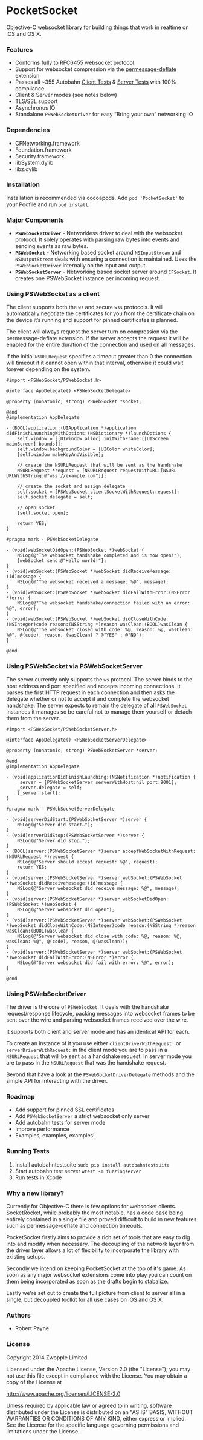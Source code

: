 PocketSocket
============

Objective-C websocket library for building things that work in realtime on iOS and OS X.

### Features

* Conforms fully to [RFC6455](http://tools.ietf.org/html/rfc6455) websocket protocol
* Support for websocket compression via the [permessage-deflate](http://tools.ietf.org/html/draft-ietf-hybi-permessage-compression-17) extension
* Passes all ~355 Autobahn [Client Tests](http://zwopple.github.io/PocketSocket/results/client/) & [Server Tests](http://zwopple.github.io/PocketSocket/results/server/) with 100% compliance
* Client & Server modes (see notes below)
* TLS/SSL support
* Asynchronus IO
* Standalone `PSWebSocketDriver` for easy “Bring your own” networking IO

### Dependencies

* CFNetworking.framework
* Foundation.framework
* Security.framework
* libSystem.dylib
* libz.dylib

### Installation 

Installation is recommended via cocoapods. Add `pod 'PocketSocket'` to your Podfile and run `pod install`.

### Major Components

* **`PSWebSocketDriver`** - Networkless driver to deal with the websocket protocol. It solely operates with parsing raw bytes into events and sending events as raw bytes.
* **`PSWebSocket`** - Networking based socket around `NSInputStream` and `NSOutputStream` deals with ensuring a connection is maintained. Uses the `PSWebSocketDriver` internally on the input and output. 
* **`PSWebSocketServer`** - Networking based socket server around `CFSocket`. It creates one PSWebSocket instance per incoming request.

### Using PSWebSocket as a client

The client supports both the `ws` and secure `wss` protocols. It will automatically negotiate the certificates for you from the certificate chain on the device it’s running and support for pinned certificates is planned.

The client will always request the server turn on compression via the permessage-deflate extension. If the server accepts the request it will be enabled for the entire duration of the connection and used on all messages.

If the initial `NSURLRequest` specifies a timeout greater than 0 the connection will timeout if it cannot open within that interval, otherwise it could wait forever depending on the system.


```objc
#import <PSWebSocket/PSWebSocket.h>

@interface AppDelegate() <PSWebSocketDelegate>

@property (nonatomic, strong) PSWebSocket *socket;

@end
@implementation AppDelegate

- (BOOL)application:(UIApplication *)application didFinishLaunchingWithOptions:(NSDictionary *)launchOptions {
    self.window = [[UIWindow alloc] initWithFrame:[[UIScreen mainScreen] bounds]];
    self.window.backgroundColor = [UIColor whiteColor];
    [self.window makeKeyAndVisible];
    
    // create the NSURLRequest that will be sent as the handshake
    NSURLRequest *request = [NSURLRequest requestWithURL:[NSURL URLWithString:@"wss://example.com"]];
    
    // create the socket and assign delegate
    self.socket = [PSWebSocket clientSocketWithRequest:request];
    self.socket.delegate = self;
    
    // open socket
    [self.socket open];
    
    return YES;
}

#pragma mark - PSWebSocketDelegate

- (void)webSocketDidOpen:(PSWebSocket *)webSocket {
    NSLog(@"The websocket handshake completed and is now open!");
    [webSocket send:@"Hello world!"];
}
- (void)webSocket:(PSWebSocket *)webSocket didReceiveMessage:(id)message {
    NSLog(@"The websocket received a message: %@", message);
}
- (void)webSocket:(PSWebSocket *)webSocket didFailWithError:(NSError *)error {
    NSLog(@"The websocket handshake/connection failed with an error: %@", error);
}
- (void)webSocket:(PSWebSocket *)webSocket didCloseWithCode:(NSInteger)code reason:(NSString *)reason wasClean:(BOOL)wasClean {
    NSLog(@"The websocket closed with code: %@, reason: %@, wasClean: %@", @(code), reason, (wasClean) ? @"YES" : @"NO");
}

@end

```

### Using PSWebSocket via PSWebSocketServer

The server currently only supports the `ws` protocol. The server binds to the host address and port specified and accepts incoming connections. It parses the first HTTP request in each connection and then asks the delegate whether or not to accept it and complete the websocket handshake. The server expects to remain the delegate of all `PSWebSocket` instances it manages so be careful not to manage them yourself or detach them from the server.


```objc
#import <PSWebSocket/PSWebSocketServer.h>

@interface AppDelegate() <PSWebSocketServerDelegate>

@property (nonatomic, strong) PSWebSocketServer *server;

@end
@implementation AppDelegate

- (void)applicationDidFinishLaunching:(NSNotification *)notification {
    _server = [PSWebSocketServer serverWithHost:nil port:9001];
    _server.delegate = self;
    [_server start];
}

#pragma mark - PSWebSocketServerDelegate

- (void)serverDidStart:(PSWebSocketServer *)server {
    NSLog(@"Server did start…");
}
- (void)serverDidStop:(PSWebSocketServer *)server {
    NSLog(@"Server did stop…");
}
- (BOOL)server:(PSWebSocketServer *)server acceptWebSocketWithRequest:(NSURLRequest *)request {
    NSLog(@"Server should accept request: %@", request);
    return YES;
}
- (void)server:(PSWebSocketServer *)server webSocket:(PSWebSocket *)webSocket didReceiveMessage:(id)message {
    NSLog(@"Server websocket did receive message: %@", message);
}
- (void)server:(PSWebSocketServer *)server webSocketDidOpen:(PSWebSocket *)webSocket {
    NSLog(@"Server websocket did open");
}
- (void)server:(PSWebSocketServer *)server webSocket:(PSWebSocket *)webSocket didCloseWithCode:(NSInteger)code reason:(NSString *)reason wasClean:(BOOL)wasClean {
    NSLog(@"Server websocket did close with code: %@, reason: %@, wasClean: %@", @(code), reason, @(wasClean));
}
- (void)server:(PSWebSocketServer *)server webSocket:(PSWebSocket *)webSocket didFailWithError:(NSError *)error {
    NSLog(@"Server websocket did fail with error: %@", error);
}

@end
```


### Using PSWebSocketDriver

The driver is the core of `PSWebSocket`. It deals with the handshake request/response lifecycle, packing messages into websocket frames to be sent over the wire and parsing websocket frames received over the wire.

It supports both client and server mode and has an identical API for each.

To create an instance of it you use either `clientDriverWithRequest:` or `serverDriverWithRequest:` in the client mode you are to pass in a `NSURLRequest` that will be sent as a handshake request. In server mode you are to pass in the `NSURLRequest` that was the handshake request.

Beyond that have a look at the `PSWebSocketDriverDelegate` methods and the simple API for interacting with the driver.


### Roadmap

* Add support for pinned SSL certificates
* Add `PSWebSocketServer` a strict websocket only server
* Add autobahn tests for server mode
* Improve performance
* Examples, examples, examples!

### Running Tests

1. Install autobahntestsuite `sudo pip install autobahntestsuite`
2. Start autobahn test server `wtest -m fuzzingserver`
3. Run tests in Xcode

### Why a new library?

Currently for Objective-C there is few options for websocket clients. SocketRocket, while probably the most notable, has a code base being entirely contained in a single file and proved difficult to build in new features such as permessage-deflate and connection timeouts. 

PocketSocket firstly aims to provide a rich set of tools that are easy to dig into and modify when necessary. The decoupling of the network layer from the driver layer allows a lot of flexibility to incorporate the library with existing setups.

Secondly we intend on keeping PocketSocket at the top of it's game. As soon as any major websocket extensions come into play you can count on them being incorporated as soon as the drafts begin to stabalize.

Lastly we're set out to create the full picture from client to server all in a single, but decoupled toolkit for all use cases on iOS and OS X.



### Authors

* Robert Payne

### License

Copyright 2014 Zwopple Limited

Licensed under the Apache License, Version 2.0 (the "License");
you may not use this file except in compliance with the License.
You may obtain a copy of the License at

http://www.apache.org/licenses/LICENSE-2.0

Unless required by applicable law or agreed to in writing, software
distributed under the License is distributed on an "AS IS" BASIS,
WITHOUT WARRANTIES OR CONDITIONS OF ANY KIND, either express or implied.
See the License for the specific language governing permissions and
limitations under the License.
